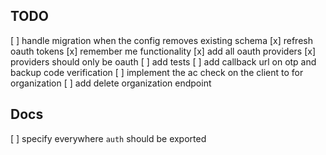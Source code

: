 ## TODO
[ ] handle migration when the config removes existing schema
[x] refresh oauth tokens
[x] remember me functionality
[x] add all oauth providers
[x] providers should only be oauth
[ ] add tests
[ ] add callback url on otp and backup code verification
[ ] implement the ac check on the client to for organization
[ ] add delete organization endpoint


## Docs
[ ] specify everywhere `auth` should be exported